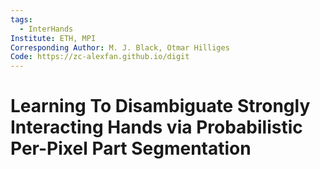 ```yaml
---
tags:
  - InterHands
Institute: ETH, MPI
Corresponding Author: M. J. Black, Otmar Hilliges
Code: https://zc-alexfan.github.io/digit
---
```

# Learning To Disambiguate Strongly Interacting Hands via Probabilistic Per-Pixel Part Segmentation
